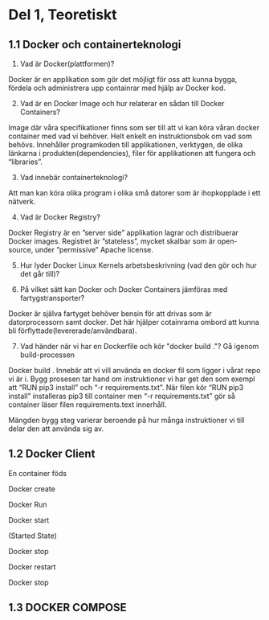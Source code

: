 # Del 1, Teoretiskt 

## 1.1 Docker och containerteknologi

1. Vad är Docker(plattformen)? 

Docker är en applikation som gör det möjligt för oss att kunna bygga, fördela och administrera upp containrar med hjälp av Docker kod. 

2. Vad är en Docker Image och hur relaterar en sådan till Docker Containers? 

Image där våra specifikationer finns som ser till att vi kan köra våran docker container med vad vi behöver. Helt enkelt en instruktionsbok om vad som behövs. Innehåller programkoden till applikationen, verktygen, de olika länkarna i produkten(dependencies), filer för applikationen att fungera och “libraries”. 

3. Vad innebär containerteknologi? 

Att man kan köra olika program i olika små datorer som är ihopkopplade i ett nätverk. 

4. Vad är Docker Registry? 

Docker Registry är en ”server side” applikation lagrar och distribuerar Docker images. Registret är ”stateless”, mycket skalbar som är open-source, under ”permissive” Apache license. 

5. Hur lyder Docker Linux Kernels arbetsbeskrivning (vad den gör och hur det går till)? 


6. På vilket sätt kan Docker och Docker Containers jämföras med fartygstransporter? 

Docker är själva fartyget behöver bensin för att drivas som är datorprocessorn samt docker. Det här hjälper cotainrarna ombord att kunna bli förflyttade(levererade/användbara). 

7. Vad händer när vi har en Dockerfile och kör "docker build ."? Gå igenom build-processen 

Docker build . Innebär att vi vill använda en docker fil som ligger i vårat repo vi är i. Bygg prosesen tar hand om instruktioner vi har get den som exempl att “RUN pip3 install” och “-r requirements.txt”. När filen kör “RUN pip3 install” installeras pip3 till container men “-r requirements.txt” gör så container läser filen requirements.text innerhåll. 

Mängden bygg steg varierar beroende på hur många instruktioner vi till delar den att använda sig av. 

## 1.2 Docker Client

En container föds 

Docker create  

Docker Run 

Docker start 

(Started State) 

Docker stop 

Docker restart 
 
Docker stop 

## 1.3 DOCKER COMPOSE 

